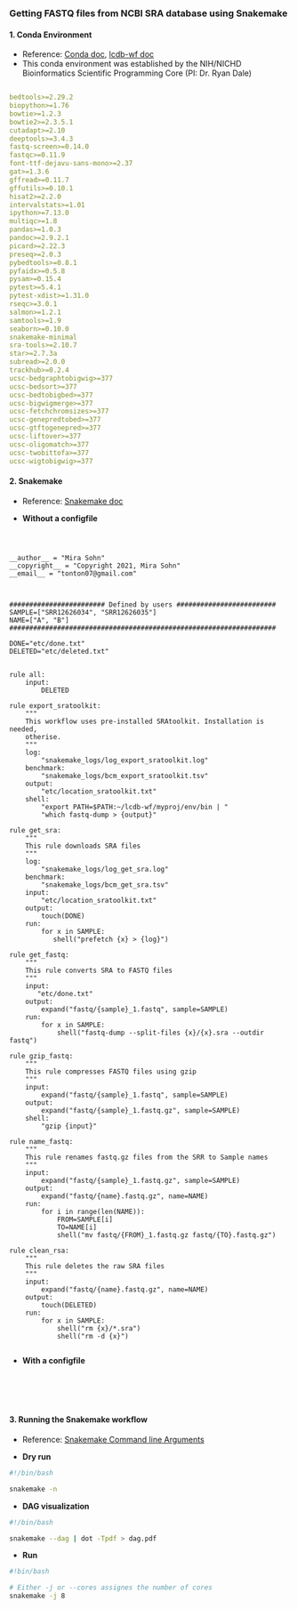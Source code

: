 ### Getting FASTQ files from NCBI SRA database using Snakemake 

#### 1. Conda Environment 

- Reference: [Conda doc](https://docs.conda.io/projects/conda/en/latest/index.html), [lcdb-wf doc](https://lcdb.github.io/lcdb-wf)
- This conda environment was established by the NIH/NICHD Bioinformatics Scientific Programming Core (PI: Dr. Ryan Dale) 


```yml

bedtools>=2.29.2
biopython>=1.76
bowtie>=1.2.3
bowtie2>=2.3.5.1
cutadapt>=2.10
deeptools>=3.4.3
fastq-screen>=0.14.0
fastqc>=0.11.9
font-ttf-dejavu-sans-mono>=2.37
gat>=1.3.6
gffread>=0.11.7
gffutils>=0.10.1
hisat2>=2.2.0
intervalstats>=1.01
ipython>=7.13.0
multiqc>=1.8
pandas>=1.0.3
pandoc>=2.9.2.1
picard>=2.22.3
preseq>=2.0.3
pybedtools>=0.8.1
pyfaidx>=0.5.8
pysam>=0.15.4
pytest>=5.4.1
pytest-xdist>=1.31.0
rseqc>=3.0.1
salmon>=1.2.1
samtools>=1.9
seaborn>=0.10.0
snakemake-minimal
sra-tools>=2.10.7
star>=2.7.3a
subread>=2.0.0
trackhub>=0.2.4
ucsc-bedgraphtobigwig>=377
ucsc-bedsort>=377
ucsc-bedtobigbed>=377
ucsc-bigwigmerge>=377
ucsc-fetchchromsizes>=377
ucsc-genepredtobed>=377
ucsc-gtftogenepred>=377
ucsc-liftover>=377
ucsc-oligomatch>=377
ucsc-twobittofa>=377
ucsc-wigtobigwig>=377

```

#### 2. Snakemake 

- Reference: [Snakemake doc](https://snakemake.readthedocs.io/en/stable)

- **Without a configfile**


```Snakefile



__author__ = "Mira Sohn"
__copyright__ = "Copyright 2021, Mira Sohn"
__email__ = "tonton07@gmail.com"



######################## Defined by users #########################
SAMPLE=["SRR12626034", "SRR12626035"]
NAME=["A", "B"]
###################################################################

DONE="etc/done.txt"
DELETED="etc/deleted.txt"


rule all: 
    input:
        DELETED

rule export_sratoolkit: 
    """
    This workflow uses pre-installed SRAtoolkit. Installation is needed, 
    otherise.
    """
    log: 
        "snakemake_logs/log_export_sratoolkit.log"
    benchmark: 
        "snakemake_logs/bcm_export_sratoolkit.tsv" 
    output: 
        "etc/location_sratoolkit.txt" 
    shell:
        "export PATH=$PATH:~/lcdb-wf/myproj/env/bin | "
        "which fastq-dump > {output}" 

rule get_sra: 
    """
    This rule downloads SRA files
    """
    log:
        "snakemake_logs/log_get_sra.log"
    benchmark:
        "snakemake_logs/bcm_get_sra.tsv"
    input: 
        "etc/location_sratoolkit.txt"
    output: 
        touch(DONE)
    run: 
        for x in SAMPLE:
           shell("prefetch {x} > {log}") 

rule get_fastq: 
    """
    This rule converts SRA to FASTQ files
    """
    input:
       "etc/done.txt" 
    output: 
        expand("fastq/{sample}_1.fastq", sample=SAMPLE)
    run:
        for x in SAMPLE:
            shell("fastq-dump --split-files {x}/{x}.sra --outdir fastq")

rule gzip_fastq:
    """
    This rule compresses FASTQ files using gzip
    """
    input: 
        expand("fastq/{sample}_1.fastq", sample=SAMPLE)    
    output: 
        expand("fastq/{sample}_1.fastq.gz", sample=SAMPLE) 
    shell:
        "gzip {input}"

rule name_fastq:
    """
    This rule renames fastq.gz files from the SRR to Sample names
    """
    input: 
        expand("fastq/{sample}_1.fastq.gz", sample=SAMPLE) 
    output: 
        expand("fastq/{name}.fastq.gz", name=NAME)
    run:
        for i in range(len(NAME)):
            FROM=SAMPLE[i]
            TO=NAME[i]
            shell("mv fastq/{FROM}_1.fastq.gz fastq/{TO}.fastq.gz")

rule clean_rsa: 
    """
    This rule deletes the raw SRA files 
    """
    input: 
        expand("fastq/{name}.fastq.gz", name=NAME)
    output: 
        touch(DELETED)
    run:
        for x in SAMPLE:
            shell("rm {x}/*.sra")
            shell("rm -d {x}")


```


- **With a configfile** 


```Snakefile





```


#### 3. Running the Snakemake workflow

- Reference: [Snakemake Command line Arguments](https://snakemake.readthedocs.io/en/stable/executing/cli.html)

- **Dry run**


```bash
#!/bin/bash

snakemake -n

```


- **DAG visualization** 


```bash
#!/bin/bash

snakemake --dag | dot -Tpdf > dag.pdf

```


- **Run**


```bash
#!bin/bash

# Either -j or --cores assignes the number of cores
snakemake -j 8

```
